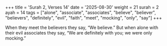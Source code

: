 +++
title = 'Surah 2, Verses 14'
date = '2025-08-30'
weight = 21
surah = 2
ayah = 14
tags = ["alone", "associate", "associates", "believe", "believer", "believers", "definitely", "evil", "faith", "meet", "mocking", "only", "say"]
+++

When they meet the believers they say, “We believe.” But when alone with their evil associates they say, “We are definitely with you; we were only mocking.”